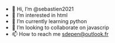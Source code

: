 - 👋 Hi, I’m @sebastien2021
- 👀 I’m interested in html
- 🌱 I’m currently learning python
- 💞️ I’m looking to collaborate on javascrip
- 📫 How to reach me sdepen@outlook.fr

<!---
sebastien2021/sebastien2021 is a ✨ special ✨ repository because its `README.md` (this file) appears on your GitHub profile.
You can click the Preview link to take a look at your changes.
--->
